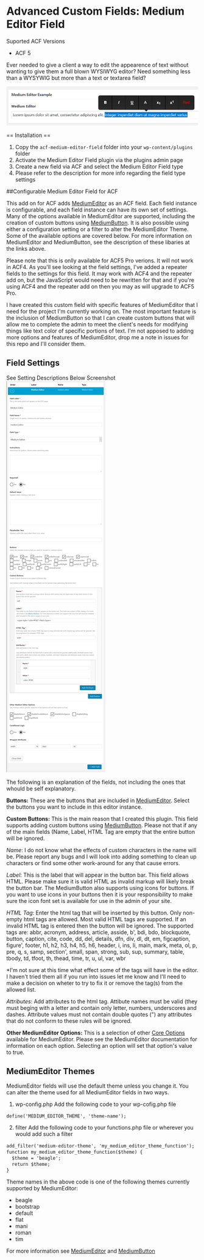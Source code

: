 # Advanced Custom Fields: Medium Editor Field

Suported ACF Versions
* ACF 5

Ever needed to give a client a way to edit the appearence of text without wanting to give them a full blown
WYSIWYG editor? Need something less than a WYSYWIG but more than a text or textarea field?

![Example](https://github.com/Hube2/acf-medium-editor/blob/master/assets/screenshots/example.png)

== Installation ==

1. Copy the `acf-medium-editor-field` folder into your `wp-content/plugins` folder
2. Activate the Medium Editor Field plugin via the plugins admin page
3. Create a new field via ACF and select the Medium Editor Field type
4. Please refer to the description for more info regarding the field type settings

##Configurable Medium Editor Field for ACF

This add on for ACF adds [MediumEditor](https://github.com/yabwe/medium-editor) as an ACF field. Each field
instance is configurable, and each field instance can have its own set of settings. Many of the options 
available in MediumEditor are supported, including the creation of custom buttons using [MediumButton](https://github.com/arcs-/MediumButton). It is also possible using either a configuration
setting or a filter to alter the MediumEditor Theme. Some of the available options are covered below.
For more information on MediumEditor and MediumButton, see the description of these libaries at the links above.

Please note that this is onlly available for ACF5 Pro verions. It will not work in ACF4. As you'll see looking at
the field settings, I've added a repeater fields to the settings for this field. It may work with ACF4 and the
repeater add on, but the JavaScript would need to be rewritten for that and if you're using ACF4 and the
repeater add on then you may as will upgrade to ACF5 Pro.

I have created this custom field with specific features of MediumEditor that I need for the project I'm
currently working on. The most important feature is the inclusion of MediumButton so that I can create
custom buttons that will allow me to complete the admin to meet the client's needs for modifying things
like text color of specific portions of text. I'm not apposed to adding more options and features of 
MediumEditor, drop me a note in issues for this
repo and I'll consider them.


## Field Settings
See Setting Descriptions Below Screenshot
![Field Settings](https://github.com/Hube2/acf-medium-editor/blob/master/assets/screenshots/field-settings.png)

The following is an explanation of the fields, not including the ones that whould be self explanatory.

**Buttons:** These are the buttons that are included in [MediumEditor](https://github.com/yabwe/medium-editor#buttons).
Select the buttons you want to include in this editor instance.

**Custom Buttons:** This is the main reason that I created this plugin. This field supports adding custom buttons
using [MediumButton](https://github.com/arcs-/MediumButton#html-buttons). Please not that if any of the main fields
(Name, Label, HTML Tag are empty that the entire button will be ignored.

*Name*: I do not know what the effects of custom characters in the name will be. Please report any bugs and I will
look into adding something to clean up characters or find some other work-around for any that cause errors.

*Label*: This is the label that will appear in the button bar. This field allows HTML. Please make sure it is valid
HTML as invalid markup will likely break the button bar. The MediumButton also supports using icons for buttons.
If you want to use icons in your buttons then it is your responsibility to make sure the icon font set is
available for use in the admin of your site.

*HTML Tag*: Enter the html tag that will be inserted by this button. Only non-empty html tags are allowed.
Most valid HTML tags are supported. If an invalid HTML tag is entered then the button will be ignored.
The supported tags are: abbr, acronym, address, article, asside, b',
bdi, bdo, blockquote, button, caption, cite, code, dd, del, details, dfn, div, dl, dt, em, figcaption, figure',
footer, h1, h2, h3, h4, h5, h6, header, i, ins, li, main, mark, meta, ol, p, pre, q, s, samp, section',
small, span, strong, sub, sup, summary, table, tbody, td, tfoot, th, thead, time, tr, u, ul, var, wbr

*I'm not sure at this time what effect some of the tags will have in the editor. I haven't tried them all
if you run into issues let me know and I'll need to make a decision on wheter to try to fix it or remove
the tag(s) from the allowed list.

*Attributes*: Add attributes to the html tag. Attibute names must be valid (they must beging with a letter and
contain only letter, numbers, underscores and dashes. Attribute values must not contain double quotes (")
any attributes that do not conform to these rules will be ignored.

**Other MediumEditor Options:** This is a selection of other
[Core Options](https://github.com/yabwe/medium-editor#core-options) available for MediumEditor. Please see
the MediumEditor documentation for information on each option. Selecting an option will set that option's
value to true.

## MediumEditor Themes
MediumEditor fields will use the default theme unless you change it. You can alter the theme used for all 
MediumEditor fields in two ways.

1) wp-config.php
Add the following code to your wp-cofig.php file
```
define('MEDIUM_EDITOR_THEME', 'theme-name');
```

2) filter
Add the following code to your functions.php file or wherever you would add such a filter
```
add_filter('medium-editor-theme', 'my_medium_editor_theme_function');
function my_medium_editor_theme_function($theme) {
  $theme = 'beagle';
  return $theme;
}
```

Theme names in the above code is one of the following themes currently supported by MediumEditor:
* beagle
* bootstrap
* default
* flat
* mani
* roman
* tim

For more information see [MediumEditor](https://github.com/yabwe/medium-editor#mediumeditor) and
[MediumButton](https://github.com/arcs-/MediumButton#mediumbutton)

